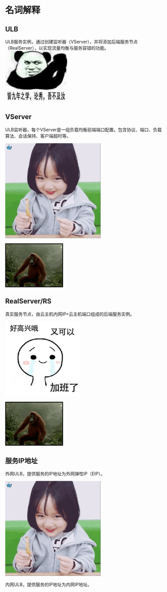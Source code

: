# 名词解释

## ULB

ULB服务实例，通过创建监听器（VServer），并将添加后端服务节点（RealServer），以实现流量均衡与服务容错的功能。
![](/images/同九，吾不及汝秀.jpg)

## VServer

ULB监听器，每个VServer是一组负载均衡前端端口配置。包含协议、端口、负载算法、会话保持、客户端超时等。

![](/images/今天星期五.gif)

![](/images/今天星期五.png)

## RealServer/RS

真实服务节点，由云主机内网IP+云主机端口组成的后端服务实例。

![](/images/真好，又可以加班了.gif)


![](/images/今天星期五.png)

## 服务IP地址

外网ULB，提供服务的IP地址为外网弹性IP（EIP）。

![](/images/今天星期五.gif)

内网ULB，提供服务的IP地址为内网IP地址。


